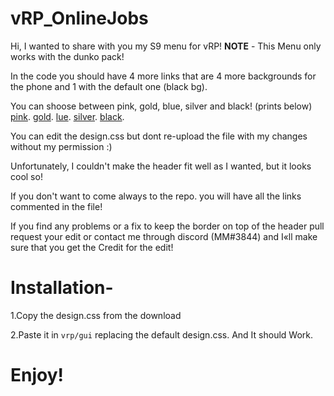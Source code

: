 # vRP_OnlineJobs
  
Hi, I wanted to share with you my S9 menu for vRP!
**NOTE** - This Menu only works with the dunko pack!

In the code you should have 4 more links that are 4 more backgrounds for the phone and 1 with the default one (black bg).

You can shoose between pink, gold, blue, silver and black! (prints below)
[pink]().
[gold](). 
[lue]().
[silver]().
[black]().

You can edit the design.css but dont re-upload the file with my changes without my permission :)

Unfortunately, I couldn't make the header fit well as I wanted, but it looks cool so!

If you don't want to come always to the repo. you will have all the links commented in the file!

If you find any problems or a fix to keep the border on top of the header pull request your edit or contact me through discord (MM#3844) and I«ll make sure that you get the Credit for the edit!

# Installation-
1.Copy the design.css from the download

2.Paste it in `vrp/gui` replacing the default design.css.
And It should Work.

# Enjoy!
